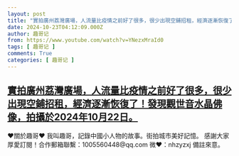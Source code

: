 ```yaml
---
layout: post
title: "實拍廣州荔灣廣場，人流量比疫情之前好了很多，很少出現空鋪招租，經濟逐漸恢復了！發現觀世音水晶佛像，拍攝於2024年10月22日。"
date: 2024-10-23T04:12:09.000Z
author: 趣哥记
from: https://www.youtube.com/watch?v=YNezxMraId0
tags: [ 趣哥记 ]
comments: True
categories: [ 趣哥记 ]
---
```

<!--1729656729000-->
[實拍廣州荔灣廣場，人流量比疫情之前好了很多，很少出現空鋪招租，經濟逐漸恢復了！發現觀世音水晶佛像，拍攝於2024年10月22日。](https://www.youtube.com/watch?v=YNezxMraId0)
------

<div>
♥關於趣哥♥  我叫趣哥，記錄中國小人物的故事。街拍城市美好記憶。  感謝大家厚愛訂閱！合作郵箱聯繫：1005560448@qq.com 微❤：nhzyzxj 備註來意。
</div>
